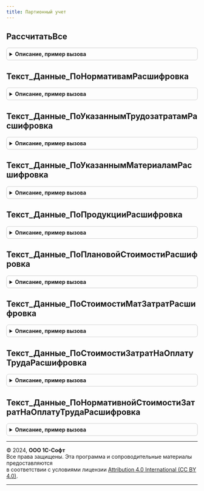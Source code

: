 ```yaml
---
title: Партионный учет
---
```



## РассчитатьВсе
<details style="margin: 1em 0; padding: 0.5em; border: 1px solid #ccc; border-radius: 6px;">

<summary style="font-weight: bold; cursor: pointer;">Описание, пример вызова</summary>

```bsl

// Выполняет полный расчет партий.
//
// Параметры:
//	ОкончаниеПериодаРасчета - Дата - конец периода (месяца), до которого надо выполнить расчет
//	Организация - СправочникСсылка.Организации - организация, по которым надо выполнить расчет.
//	ВыполняетсяЗакрытиеМесяца - Булево - признак выполнения регламентных операций по закрытию месяца
//
Процедура РассчитатьВсе(Знач ОкончаниеПериодаРасчета, Организация = Неопределено, ВыполняетсяЗакрытиеМесяца = Ложь, АвтоматическоеТестирование = Ложь) Экспорт
```

Пример вызова
```bsl
ПартионныйУчет.РассчитатьВсе(ОкончаниеПериодаРасчета, Организация, ВыполняетсяЗакрытиеМесяца, АвтоматическоеТестирование);
```
</details>

## Текст_Данные_ПоНормативамРасшифровка
<details style="margin: 1em 0; padding: 0.5em; border: 1px solid #ccc; border-radius: 6px;">

<summary style="font-weight: bold; cursor: pointer;">Описание, пример вызова</summary>

```bsl

// Получает данные для построения расшифровки базы распределения по нормативам.
//
// Возвращаемое значение:
//	Строка - текст запроса
//
Функция Текст_Данные_ПоНормативамРасшифровка() Экспорт
```

Пример вызова
```bsl
Результат = ПартионныйУчет.Текст_Данные_ПоНормативамРасшифровка() 
```
</details>

## Текст_Данные_ПоУказаннымТрудозатратамРасшифровка
<details style="margin: 1em 0; padding: 0.5em; border: 1px solid #ccc; border-radius: 6px;">

<summary style="font-weight: bold; cursor: pointer;">Описание, пример вызова</summary>

```bsl

// Получает данные для построения расшифровки базы распределения по трудозатратам.
//
// Возвращаемое значение:
//	Строка - текст запроса
//
Функция Текст_Данные_ПоУказаннымТрудозатратамРасшифровка() Экспорт
```

Пример вызова
```bsl
Результат = ПартионныйУчет.Текст_Данные_ПоУказаннымТрудозатратамРасшифровка() 
```
</details>

## Текст_Данные_ПоУказаннымМатериаламРасшифровка
<details style="margin: 1em 0; padding: 0.5em; border: 1px solid #ccc; border-radius: 6px;">

<summary style="font-weight: bold; cursor: pointer;">Описание, пример вызова</summary>

```bsl

// Получает данные для построения расшифровки базы распределения по материалам.
//
// Возвращаемое значение:
//	Строка - текст запроса
//
Функция Текст_Данные_ПоУказаннымМатериаламРасшифровка() Экспорт
```

Пример вызова
```bsl
Результат = ПартионныйУчет.Текст_Данные_ПоУказаннымМатериаламРасшифровка() 
```
</details>

## Текст_Данные_ПоПродукцииРасшифровка
<details style="margin: 1em 0; padding: 0.5em; border: 1px solid #ccc; border-radius: 6px;">

<summary style="font-weight: bold; cursor: pointer;">Описание, пример вызова</summary>

```bsl

// Получает данные для построения расшифровки базы распределения по продукции.
//
// Возвращаемое значение:
//	Строка - текст запроса
//
Функция Текст_Данные_ПоПродукцииРасшифровка() Экспорт
```

Пример вызова
```bsl
Результат = ПартионныйУчет.Текст_Данные_ПоПродукцииРасшифровка() 
```
</details>

## Текст_Данные_ПоПлановойСтоимостиРасшифровка
<details style="margin: 1em 0; padding: 0.5em; border: 1px solid #ccc; border-radius: 6px;">

<summary style="font-weight: bold; cursor: pointer;">Описание, пример вызова</summary>

```bsl

// Получает данные для построения расшифровки базы распределения по плановой стоимости.
//
// Возвращаемое значение:
//	Строка - текст запроса
//
Функция Текст_Данные_ПоПлановойСтоимостиРасшифровка() Экспорт
```

Пример вызова
```bsl
Результат = ПартионныйУчет.Текст_Данные_ПоПлановойСтоимостиРасшифровка() 
```
</details>

## Текст_Данные_ПоСтоимостиМатЗатратРасшифровка
<details style="margin: 1em 0; padding: 0.5em; border: 1px solid #ccc; border-radius: 6px;">

<summary style="font-weight: bold; cursor: pointer;">Описание, пример вызова</summary>

```bsl

// Получает данные для построения расшифровки базы распределения по стоимости материальных затрат.
//
// Возвращаемое значение:
//	Строка - текст запроса
//
Функция Текст_Данные_ПоСтоимостиМатЗатратРасшифровка() Экспорт
```

Пример вызова
```bsl
Результат = ПартионныйУчет.Текст_Данные_ПоСтоимостиМатЗатратРасшифровка() 
```
</details>

## Текст_Данные_ПоСтоимостиЗатратНаОплатуТрудаРасшифровка
<details style="margin: 1em 0; padding: 0.5em; border: 1px solid #ccc; border-radius: 6px;">

<summary style="font-weight: bold; cursor: pointer;">Описание, пример вызова</summary>

```bsl

// Получает данные для построения расшифровки базы распределения по стоимости затрат на оплату труда.
//
// Возвращаемое значение:
//	Строка - текст запроса
//
Функция Текст_Данные_ПоСтоимостиЗатратНаОплатуТрудаРасшифровка() Экспорт
```

Пример вызова
```bsl
Результат = ПартионныйУчет.Текст_Данные_ПоСтоимостиЗатратНаОплатуТрудаРасшифровка() 
```
</details>

## Текст_Данные_ПоНормативнойСтоимостиЗатратНаОплатуТрудаРасшифровка
<details style="margin: 1em 0; padding: 0.5em; border: 1px solid #ccc; border-radius: 6px;">

<summary style="font-weight: bold; cursor: pointer;">Описание, пример вызова</summary>

```bsl

// Получает данные для построения расшифровки базы распределения по нормативной стоимости затрат на оплату труда.
//
// Возвращаемое значение:
//	Строка - текст запроса
//
Функция Текст_Данные_ПоНормативнойСтоимостиЗатратНаОплатуТрудаРасшифровка() Экспорт
```

Пример вызова
```bsl
Результат = ПартионныйУчет.Текст_Данные_ПоНормативнойСтоимостиЗатратНаОплатуТрудаРасшифровка() 
```
</details>

---

© 2024, **ООО 1С-Софт**  
Все права защищены. Эта программа и сопроводительные материалы предоставляются  
в соответствии с условиями лицензии [Attribution 4.0 International (CC BY 4.0)](https://creativecommons.org/licenses/by/4.0/legalcode).

---
